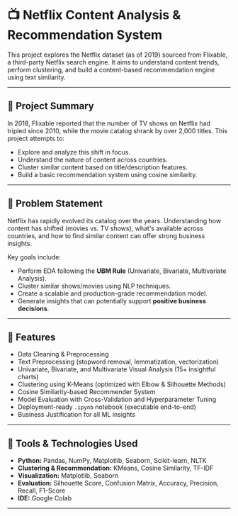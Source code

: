 # 📺 Netflix Content Analysis & Recommendation System

This project explores the Netflix dataset (as of 2019) sourced from Flixable, a third-party Netflix search engine. It aims to understand content trends, perform clustering, and build a content-based recommendation engine using text similarity.

---

## 🧾 Project Summary

In 2018, Flixable reported that the number of TV shows on Netflix had tripled since 2010, while the movie catalog shrank by over 2,000 titles. This project attempts to:

- Explore and analyze this shift in focus.
- Understand the nature of content across countries.
- Cluster similar content based on title/description features.
- Build a basic recommendation system using cosine similarity.

---

## 🧩 Problem Statement

Netflix has rapidly evolved its catalog over the years. Understanding how content has shifted (movies vs. TV shows), what's available across countries, and how to find similar content can offer strong business insights.  

Key goals include:

- Perform EDA following the **UBM Rule** (Univariate, Bivariate, Multivariate Analysis).
- Cluster similar shows/movies using NLP techniques.
- Create a scalable and production-grade recommendation model.
- Generate insights that can potentially support **positive business decisions**.

---

## 🚀 Features

- Data Cleaning & Preprocessing
- Text Preprocessing (stopword removal, lemmatization, vectorization)
- Univariate, Bivariate, and Multivariate Visual Analysis (15+ insightful charts)
- Clustering using K-Means (optimized with Elbow & Silhouette Methods)
- Cosine Similarity-based Recommender System
- Model Evaluation with Cross-Validation and Hyperparameter Tuning
- Deployment-ready `.ipynb` notebook (executable end-to-end)
- Business Justification for all ML insights

---

## 🧠 Tools & Technologies Used

- **Python:** Pandas, NumPy, Matplotlib, Seaborn, Scikit-learn, NLTK
- **Clustering & Recommendation:** KMeans, Cosine Similarity, TF-IDF
- **Visualization:** Matplotlib, Seaborn
- **Evaluation:** Silhouette Score, Confusion Matrix, Accuracy, Precision, Recall, F1-Score
- **IDE:** Google Colab

---
